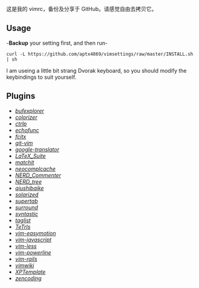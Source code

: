 这是我的 vimrc，备份及分享于 GitHub。请感觉自由去拷贝它。

## Usage

-**Backup** your setting first, and then run-
```
curl -L https://github.com/aptx4869/vimsettings/raw/master/INSTALL.sh | sh
```
I am useing a little bit strang Dvorak keyboard, so you should modify the keybindings to suit yourself.


## Plugins

* [*bufexplorer*](/corntrace/bufexplorer)
* [*colorizer*](/lilydjwg/colorizer)
* [*ctrlp*](/kien/ctrlp.vim)
* [*echofunc*](/vim-scripts/echofunc.vim)
* [*fcitx*](/vim-scripts/fcitx.vim)
* [*git-vim*](/motemen/git-vim)
* [*google-translator*](/maksimr/vim-translator)
* [*LaTeX_Suite*](/vim-scripts/LaTeX-Suite-aka-Vim-LaTeX)
* [*matchit*](/vim-scripts/matchit.zip)
* [*neocomplcache*](/Shougo/neocomplcache)
* [*NERD_Commenter*](/vim-scripts/The-NERD-Commenter)
* [*NERD_tree*](/vim-scripts/The-NERD-tree)
* [*qiushibaike*](/vim-scripts/qiushibaike)
* [*solarized*](/altercation/vim-colors-solarized)
* [*supertab*](/ervandew/supertab)
* [*surround*](/tpope/vim-surround)
* [*syntastic*](/scrooloose/syntastic)
* [*taglist*](/vim-scripts/taglist.vim)
* [*TeTrIs*](/vim-scripts/TeTrIs.vim)
* [*vim-easymotion*](/Lokaltog/vim-easymotion)
* [*vim-javascript*](/pangloss/vim-javascript)
* [*vim-less*](/groenewege/vim-less)
* [*vim-powerline*](/Lokaltog/vim-powerline)
* [*vim-rails*](/tpope/vim-rails)
* [*vimwiki*](/vim-scripts/vimwiki)
* [*XPTemplate*](/drmingdrmer/xptemplate)
* [*zencoding*](/mattn/zencoding-vim)

